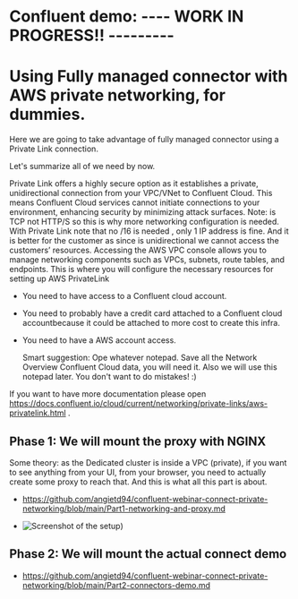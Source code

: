 # Confluent demo: ---- WORK IN PROGRESS!! ---------
# Using Fully managed connector with AWS private networking, for dummies.
Here we are going to take advantage of fully managed connector using a Private Link connection.


Let's summarize all of we need by now.

Private Link offers a highly secure option as it establishes a private, unidirectional connection from your VPC/VNet to Confluent Cloud. This means Confluent Cloud services cannot initiate connections to your environment, enhancing security by minimizing attack surfaces. Note: is TCP not HTTP/S so this is why more networking configuration is needed.
With Private Link note that no /16 is needed , only 1 IP address is fine. And it is better for the customer as since is unidirectional we cannot access the customers’ resources.
Accessing the AWS VPC console allows you to manage networking components such as VPCs, subnets, route tables, and endpoints. This is where you will configure the necessary resources for setting up AWS PrivateLink

- You need to have access to a Confluent cloud account.
- You need to probably have a credit card attached to a Confluent cloud accountbecause it could be attached to more cost to create this infra.
- You need to have a AWS account access.

  Smart suggestion: Ope whatever notepad. Save all the Network Overview Confluent Cloud data, you will need it. Also we will use this notepad later. You don't want to do mistakes! :)

If you want to have more documentation please open https://docs.confluent.io/cloud/current/networking/private-links/aws-privatelink.html .


## Phase 1: We will mount the proxy with NGINX
Some theory: as the Dedicated cluster is inside a VPC (private), if you want to see anything from your UI, from your browser, you need to actually create some proxy to reach that. And this is what all this part is about.
- https://github.com/angietd94/confluent-webinar-connect-private-networking/blob/main/Part1-networking-and-proxy.md

- ![Screenshot of the setup](https://myoctocat.com/assets/images/Connect%20to%20dedicated%20PL.png))


## Phase 2: We will mount the actual connect demo
- https://github.com/angietd94/confluent-webinar-connect-private-networking/blob/main/Part2-connectors-demo.md 

